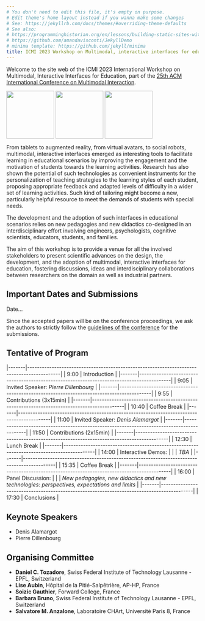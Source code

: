 ```yaml
---
# You don't need to edit this file, it's empty on purpose.
# Edit theme's home layout instead if you wanna make some changes
# See: https://jekyllrb.com/docs/themes/#overriding-theme-defaults
# See also:
# https://programminghistorian.org/en/lessons/building-static-sites-with-jekyll-github-pages
# https://github.com/amandavisconti/JekyllDemo
# minima template: https://github.com/jekyll/minima
title: ICMI 2023 Workshop on Multimodal, interactive interfaces for education
---
```


Welcome to the site web of the ICMI 2023 International Workshop on Multimodal, Interactive Interfaces for Education, part of the [25th ACM International Conference on Multimodal Interaction](https://icmi.acm.org/2023/).


<!---
![Paris](https://upload.wikimedia.org/wikipedia/commons/thumb/4/4b/La_Tour_Eiffel_vue_de_la_Tour_Saint-Jacques%2C_Paris_ao%C3%BBt_2014_%282%29.jpg/268px-La_Tour_Eiffel_vue_de_la_Tour_Saint-Jacques%2C_Paris_ao%C3%BBt_2014_%282%29.jpg)
-->

<p float="left">
  <img src="https://upload.wikimedia.org/wikipedia/commons/thumb/4/4b/La_Tour_Eiffel_vue_de_la_Tour_Saint-Jacques%2C_Paris_ao%C3%BBt_2014_%282%29.jpg/268px-La_Tour_Eiffel_vue_de_la_Tour_Saint-Jacques%2C_Paris_ao%C3%BBt_2014_%282%29.jpg" height="125" align="center"/>
  <img src="https://upload.wikimedia.org/wikipedia/commons/thumb/a/a2/Louvre_Courtyard%2C_Looking_West.jpg/268px-Louvre_Courtyard%2C_Looking_West.jpg" height="125" align="center"/> 
    <img src="https://upload.wikimedia.org/wikipedia/commons/thumb/6/6d/Arc_de_Triomphe_HDR_2007.jpg/132px-Arc_de_Triomphe_HDR_2007.jpg" height="125" align="center"/> 
</p>


From tablets to augmented reality, from virtual avatars, to social robots, multimodal, interactive interfaces emerged as interesting tools to facilitate learning in educational scenarios by improving the engagement and the motivation of students towards the learning activities. Research has also shown the potential of such technologies as convenient instruments for the personalization of teaching strategies to the learning styles of each student, proposing appropriate feedback and adapted levels of difficulty in a wider set of learning activities. Such kind of tailoring might become a new, particularly helpful resource to meet the demands of students with special needs. 

The development and the adoption of such interfaces in educational scenarios relies on new pedagogies and new didactics co-designed in an interdisciplinary effort involving engineers, psychologists, cognitive scientists, educators, students, and families.

The aim of this workshop is to provide a venue for all the involved stakeholders to present scientific advances on the design, the development, and the adoption of multimodal, interactive interfaces for education, fostering discussions, ideas and interdisciplinary collaborations between researchers on the domain as well as industrial partners.

## Important Dates and Submissions

Date...

Since the accepted papers will be on the conference proceedings, we ask the authors to strictly follow the [guidelines of the conference](https://icmi.acm.org/2023/guidelines-for-authors/) for the submissions.


                                                                                       
## Tentative of Program

|-------|-------------------------------------------------------------------------------------------|
| 9:00  | Introduction                                                                              |
|-------|-------------------------------------------------------------------------------------------|
| 9:05  | Invited Speaker: *Pierre Dillenbourg*                                                     |
|-------|-------------------------------------------------------------------------------------------|
| 9:55  | Contributions (3x15min)                                                                   |
|-------|-------------------------------------------------------------------------------------------|
| 10:40 | Coffee Break                                                                              |
|-------|-------------------------------------------------------------------------------------------|
| 11:00 | Invited Speaker: *Denis Alamargot*                                                        |
|-------|-------------------------------------------------------------------------------------------|
| 11:50 | Contributions (2x15min)                                                                   |
|-------|-------------------------------------------------------------------------------------------|
| 12:30 | Lunch Break                                                                               |
|-------|-------------------------------------------------------------------------------------------|
| 14:00 | Interactive Demos:                                                                        |
|       | _TBA_                                                                                     |
|-------|-------------------------------------------------------------------------------------------|
| 15:35 | Coffee Break                                                                              |
|-------|-------------------------------------------------------------------------------------------|
| 16:00 | Panel Discussion:                                                                         |
|       | _New pedagogies, new didactics and new technologies: perspectives, expectations and limits_ |
|-------|-------------------------------------------------------------------------------------------|
| 17:30 | Conclusions                                                                               |
     

## Keynote Speakers
- Denis Alamargot
- Pierre Dillenbourg

<!--
## Tentative of Demos
- [ ] INSHEA
- [ ] Dynamilis
- [ ] Mila
- [ ] MindMaze
- [ ] LearnEnjoy
- [ ] QTrobot
-->

## Organising Committee
- **Daniel C. Tozadore**, Swiss Federal Institute of Technology Lausanne - EPFL, Switzerland
- **Lise Aubin**, Hôpital de la Pitié-Salpêtrière, AP-HP, France
- **Soizic Gauthier**, Forward College, France
- **Barbara Bruno**, Swiss Federal Institute of Technology Lausanne - EPFL, Switzerland
- **Salvatore M. Anzalone**, Laboratoire CHArt, Université Paris 8, France

